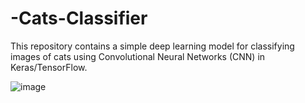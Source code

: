 # -Cats-Classifier


This repository contains a simple deep learning model for classifying images of cats using Convolutional Neural Networks (CNN) in Keras/TensorFlow.


![image](https://github.com/user-attachments/assets/2f066211-a0f2-4796-8c40-3ed8dad85fe5)
